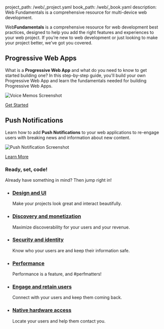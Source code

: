 project_path: /web/_project.yaml
book_path: /web/_book.yaml
description: Web Fundamentals is a comprehensive resource for multi-device web development.

Web<b>Fundamentals</b> is a comprehensive resource for web development
best practices, designed to help you add the right features
and experiences to your web project. If you’re new to web development
or just looking to make your project better, we’ve got you covered.

## Progressive Web Apps
What is a <b>Progressive Web App</b> and what do you need to know to get started building one? In this step-by-step guide, you'll build your own Progressive Web App and learn the fundamentals needed for building Progressive Web Apps.

![Voice Memos Screenshot](/web/fundamentals/imgs/vm-pwa.png)

[Get Started](/web/fundamentals/getting-started/your-first-progressive-web-app/)

## Push Notifications
Learn how to add <b>Push Notifications</b> to your web applications to re-engage users with breaking news and information about new content.

![Push Notification Screenshot](/web/fundamentals/imgs/notif-example.png)

[Learn More](/web/fundamentals/getting-started/push-notifications/)

### Ready, set, code!

Already have something in mind? Then jump right in!

<ul>








  <li>
    <!-- Icon: Liquid error: undefined method `source' for nil:NilClass -->
    <h3>
      <a href="http://localhost:7331/web/fundamentals/design-and-ui/?hl=en">
      Design and UI
      </a>
    </h3>
    <p>Make your projects look great and interact beautifully.</p>
  </li>






  <li>
    <!-- Icon: Liquid error: undefined method `source' for nil:NilClass -->
    <h3>
      <a href="http://localhost:7331/web/fundamentals/discovery-and-monetization/?hl=en">
      Discovery and monetization
      </a>
    </h3>
    <p>Maximize discoverability for your users and your revenue.</p>
  </li>






  <li>
    <!-- Icon: Liquid error: undefined method `source' for nil:NilClass -->
    <h3>
      <a href="http://localhost:7331/web/fundamentals/security/?hl=en">
      Security and identity
      </a>
    </h3>
    <p>Know who your users are and keep their information safe.</p>
  </li>






  <li>
    <!-- Icon: Liquid error: undefined method `source' for nil:NilClass -->
    <h3>
      <a href="http://localhost:7331/web/fundamentals/performance/?hl=en">
      Performance
      </a>
    </h3>
    <p>Performance is a feature, and #perfmatters!</p>
  </li>










  <li>
    <!-- Icon: Liquid error: undefined method `source' for nil:NilClass -->
    <h3>
      <a href="http://localhost:7331/web/fundamentals/engage-and-retain/?hl=en">
      Engage and retain users
      </a>
    </h3>
    <p>Connect with your users and keep them coming back.</p>
  </li>






  <li>
    <!-- Icon: Liquid error: undefined method `source' for nil:NilClass -->
    <h3>
      <a href="http://localhost:7331/web/fundamentals/native-hardware/?hl=en">
      Native hardware access
      </a>
    </h3>
    <p>Locate your users and help them contact you.</p>
  </li>









</ul>

